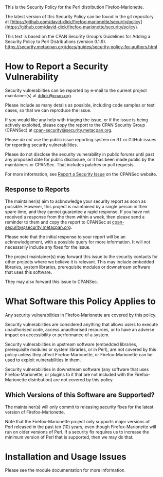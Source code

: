 This is the Security Policy for the Perl distribution Firefox-Marionette.

The latest version of this Security Policy can be found in the git repository at
[https://github.com/david-dick/firefox-marionette/security/policy](https://github.com/david-dick/firefox-marionette/security/policy).

This text is based on the CPAN Security Group's Guidelines for Adding
a Security Policy to Perl Distributions (version 0.1.9).
https://security.metacpan.org/docs/guides/security-policy-for-authors.html

# How to Report a Security Vulnerability

Security vulnerabilties can be reported by e-mail to the current
project maintainer(s) at <ddick@cpan.org>.

Please include as many details as possible, including code samples
or test cases, so that we can reproduce the issue.

If you would like any help with triaging the issue, or if the issue
is being actively exploited, please copy the report to the CPAN
Security Group (CPANSec) at <cpan-security@security.metacpan.org>.

Please *do not* use the public issue reporting system on RT or
GitHub issues for reporting security vulnerabilities.

Please do not disclose the security vulnerability in public forums
until past any proposed date for public disclosure, or it has been
made public by the maintainers or CPANSec.  That includes patches or
pull requests.

For more information, see
[Report a Security Issue](https://security.metacpan.org/docs/report.html)
on the CPANSec website.

## Response to Reports

The maintainer(s) aim to acknowledge your security report as soon as
possible.  However, this project is maintained by a single person in
their spare time, and they cannot guarantee a rapid response.  If you
have not received a response from the them within a week, then
please send a reminder to them and copy the report to CPANSec at
<cpan-security@security.metacpan.org>.

Please note that the initial response to your report will be an
acknowledgement, with a possible query for more information.  It
will not necessarily include any fixes for the issue.

The project maintainer(s) may forward this issue to the security
contacts for other projects where we believe it is relevant.  This
may include embedded libraries, system libraries, prerequisite
modules or downstream software that uses this software.

They may also forward this issue to CPANSec.

# What Software this Policy Applies to

Any security vulnerabilities in Firefox-Marionette are covered
by this policy.

Security vulnerabilities are considered anything that allows users
to execute unauthorised code, access unauthorised resources, or to
have an adverse impact on accessibility or performance of a system.

Security vulnerabilities in upstream software (embedded libraries,
prerequisite modules or system libraries, or in Perl), are not covered
by this policy unless they affect Firefox-Marionette, or
Firefox-Marionette can be used to exploit vulnerabilities in
them.

Security vulnerabilities in downstream software (any software that
uses Firefox-Marionette, or plugins to it that are not included
with the Firefox-Marionette distribution) are not covered by
this policy.

## Which Versions of this Software are Supported?

The maintainer(s) will only commit to releasing security fixes for the
latest version of Firefox-Marionette.

Note that the Firefox-Marionette project only supports major
versions of Perl released in the past ten (10) years, even though
Firefox-Marionette will run on older versions of Perl.  If a
security fix requires us to increase the minimum version of Perl that
is supported, then we may do that.

# Installation and Usage Issues

Please see the module documentation for more information.
